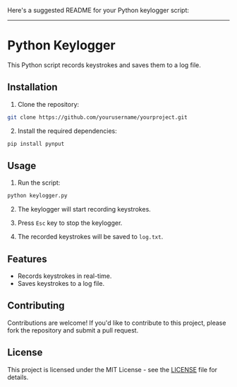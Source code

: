 Here's a suggested README for your Python keylogger script:

---

# Python Keylogger

This Python script records keystrokes and saves them to a log file.

## Installation

1. Clone the repository:

```bash
git clone https://github.com/yourusername/yourproject.git
```

2. Install the required dependencies:

```bash
pip install pynput
```

## Usage

1. Run the script:

```bash
python keylogger.py
```

2. The keylogger will start recording keystrokes.

3. Press `Esc` key to stop the keylogger.

4. The recorded keystrokes will be saved to `log.txt`.

## Features

- Records keystrokes in real-time.
- Saves keystrokes to a log file.

## Contributing

Contributions are welcome! If you'd like to contribute to this project, please fork the repository and submit a pull request.

## License

This project is licensed under the MIT License - see the [LICENSE](LICENSE) file for details.
